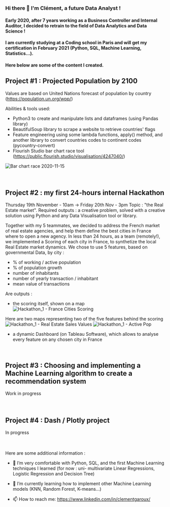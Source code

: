 ### Hi there 👋 I'm Clément, a future Data Analyst !
#### Early 2020, after 7 years working as a Business Controller and Internal Auditor, I decided to retrain to the field of Data Analytics and Data Science !
#### I am currently studying at a Coding school in Paris and will get my certification in February 2021 (Python, SQL, Machine Learning, Statistics...).  

#### Here below are some of the content I created.  
   


## Project #1 : Projected Population by 2100
Values are based on United Nations forecast of population by country (https://population.un.org/wpp/)

Abilities & tools used:
- Python3 to create and manipulate lists and dataframes (using Pandas library)
- BeautifulSoup library to scrape a website to retrieve countries' flags
- Feature engineering using some lambda functions, apply() method, and another library to convert countries codes to continent codes (pycountry-convert)
- Flourish Studio bar chart race tool (https://public.flourish.studio/visualisation/4247040/)
 
![Bar chart race 2020-11-15](https://user-images.githubusercontent.com/70572715/99188926-e22de600-275e-11eb-8461-5050a3e1fdf6.gif)  
<br>
<br>

## Project #2 : my first 24-hours internal Hackathon

Thursday 19th November - 10am -> Friday 20th Nov - 3pm 
Topic : "the Real Estate market". 
Required outputs : a creative problem, solved with a creative solution using Python and any Data Visualisation tool or library.

Together with my 5 teammates, we decided to address the French market of real estate agencies, and help them define the best cities in France where to open a new agency.
In less than 24 hours, as a team (remotely!), we implemented a Scoring of each city in France, to synthetize the local Real Estate market dynamics.
We chose to use 5 features, based on governmental Data, by city :
- % of working / active population
- % of population growth
- number of inhabitants
- number of yearly transaction / inhabitant
- mean value of transactions

Are outputs :
- the scoring itself, shown on a map
![Hackathon_1 - France Cities Scoring](https://user-images.githubusercontent.com/70572715/100021096-37ae6680-2de1-11eb-9280-a7360d7c0592.png)

Here are two maps representing two of the five features behind the scoring
![Hackathon_1 - Real Estate Sales Values](https://user-images.githubusercontent.com/70572715/100021114-41d06500-2de1-11eb-829b-bb6bf51c2bad.png)
![Hackathon_1 - Active Pop](https://user-images.githubusercontent.com/70572715/100021128-4bf26380-2de1-11eb-8474-e500df29331f.png)

- a dynamic Dashboard (on Tableau Software), which allows to analyse every feature on any chosen city in France
<br>


## Project #3 : Choosing and implementing a Machine Learning algorithm to create a recommendation system

Work in progress      
<br>
<br>

## Project #4 : Dash / Plotly project

In progress      
<br>
<br>



Here are some additional information :

- 🔭 I’m very comfortable with Python, SQL, and the first Machine Learning techniques I learned (for now : uni- multivariate Linear Regressions, Logistic Regression and Decision Tree)

- 🌱 I’m currently learning how to implement other Machine Learning models (KNN, Random Forest, K-means...)

- 📫 How to reach me: https://www.linkedin.com/in/clementgaroux/

